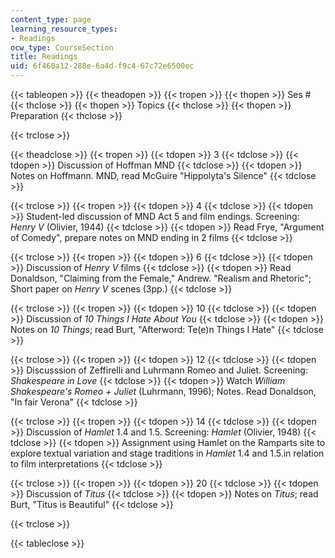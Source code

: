 ```yaml
---
content_type: page
learning_resource_types:
- Readings
ocw_type: CourseSection
title: Readings
uid: 6f460a12-288e-6a4d-f9c4-67c72e6500ec
---
```


{{< tableopen >}}
{{< theadopen >}}
{{< tropen >}}
{{< thopen >}}
Ses #
{{< thclose >}}
{{< thopen >}}
Topics
{{< thclose >}}
{{< thopen >}}
Preparation
{{< thclose >}}

{{< trclose >}}

{{< theadclose >}}
{{< tropen >}}
{{< tdopen >}}
3
{{< tdclose >}}
{{< tdopen >}}
Discussion of Hoffman MND
{{< tdclose >}}
{{< tdopen >}}
Notes on Hoffmann. MND, read McGuire "Hippolyta's Silence"
{{< tdclose >}}

{{< trclose >}}
{{< tropen >}}
{{< tdopen >}}
4
{{< tdclose >}}
{{< tdopen >}}
Student-led discussion of MND Act 5 and film endings. Screening: _Henry V_ (Olivier, 1944)
{{< tdclose >}}
{{< tdopen >}}
Read Frye, "Argument of Comedy", prepare notes on MND ending in 2 films
{{< tdclose >}}

{{< trclose >}}
{{< tropen >}}
{{< tdopen >}}
6
{{< tdclose >}}
{{< tdopen >}}
Discussion of _Henry V_ films
{{< tdclose >}}
{{< tdopen >}}
Read Donaldson, "Claiming from the Female," Andrew. "Realism and Rhetoric"; Short paper on _Henry V_ scenes (3pp.)
{{< tdclose >}}

{{< trclose >}}
{{< tropen >}}
{{< tdopen >}}
10
{{< tdclose >}}
{{< tdopen >}}
Discussion of _10 Things I Hate About You_
{{< tdclose >}}
{{< tdopen >}}
Notes on _10 Things_; read Burt, "Afterword: Te(e)n Things I Hate"
{{< tdclose >}}

{{< trclose >}}
{{< tropen >}}
{{< tdopen >}}
12
{{< tdclose >}}
{{< tdopen >}}
Discusssion of Zeffirelli and Luhrmann Romeo and Juliet. Screening: _Shakespeare in Love_
{{< tdclose >}}
{{< tdopen >}}
Watch _William Shakespeare's Romeo + Juliet_ (Luhrmann, 1996); Notes. Read Donaldson, "In fair Verona"
{{< tdclose >}}

{{< trclose >}}
{{< tropen >}}
{{< tdopen >}}
14
{{< tdclose >}}
{{< tdopen >}}
Discussion of _Hamlet_ 1.4 and 1.5. Screening: _Hamlet_ (Olivier, 1948)
{{< tdclose >}}
{{< tdopen >}}
Assignment using Hamlet on the Ramparts site to explore textual variation and stage traditions in _Hamlet_ 1.4 and 1.5.in relation to film interpretations
{{< tdclose >}}

{{< trclose >}}
{{< tropen >}}
{{< tdopen >}}
20
{{< tdclose >}}
{{< tdopen >}}
Discussion of _Titus_
{{< tdclose >}}
{{< tdopen >}}
Notes on _Titus_; read Burt, "Titus is Beautiful"
{{< tdclose >}}

{{< trclose >}}

{{< tableclose >}}